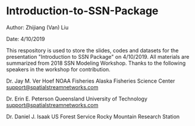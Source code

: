 # Introduction-to-SSN-Package

Author: Zhijiang (Van) Liu

Date: 4/10/2019

This respository is used to store the slides, codes and datasets for the presentation "Introduction to SSN Package" on 4/10/2019. All materials are summarized from 2018 SSN Modeling Workshop. Thanks to the following speakers in the workshop for contribution.

Dr. Jay M. Ver Hoef
NOAA Fisheries
Alaska Fisheries Science Center
support@spatialstreamnetworks.com

Dr. Erin E. Peterson
Queensland University of Technology
support@spatialstreamnetworks.com

Dr. Daniel J. Isaak
US Forest Service
Rocky Mountain Research Station
